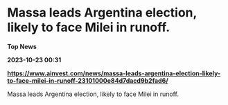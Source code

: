 # Massa leads Argentina election, likely to face Milei in runoff.
**Top News**

**2023-10-23 00:31**

**https://www.ainvest.com/news/massa-leads-argentina-election-likely-to-face-milei-in-runoff-23101000e84d7dacd9b2fad6/**

Massa leads Argentina election, likely to face Milei in runoff.